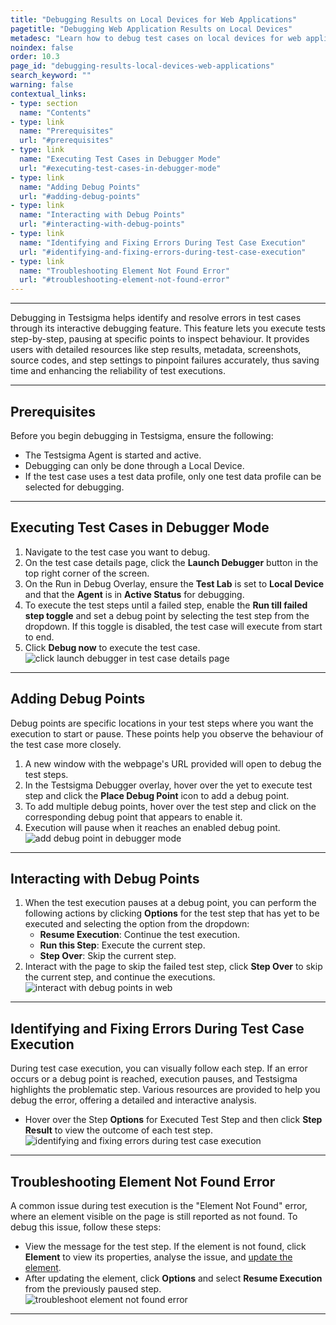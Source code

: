 ```yaml
---
title: "Debugging Results on Local Devices for Web Applications"
pagetitle: "Debugging Web Application Results on Local Devices"
metadesc: "Learn how to debug test cases on local devices for web applications, using detailed steps and troubleshooting tips to ensure accurate and efficient testing."
noindex: false
order: 10.3
page_id: "debugging-results-local-devices-web-applications"
search_keyword: ""
warning: false
contextual_links:
- type: section
  name: "Contents"
- type: link
  name: "Prerequisites"
  url: "#prerequisites"
- type: link
  name: "Executing Test Cases in Debugger Mode"
  url: "#executing-test-cases-in-debugger-mode"
- type: link
  name: "Adding Debug Points"
  url: "#adding-debug-points"
- type: link
  name: "Interacting with Debug Points"
  url: "#interacting-with-debug-points"
- type: link
  name: "Identifying and Fixing Errors During Test Case Execution"
  url: "#identifying-and-fixing-errors-during-test-case-execution"
- type: link
  name: "Troubleshooting Element Not Found Error"
  url: "#troubleshooting-element-not-found-error"  
---
```


---
Debugging in Testsigma helps identify and resolve errors in test cases through its interactive debugging feature. This feature lets you execute tests step-by-step, pausing at specific points to inspect behaviour. It provides users with detailed resources like step results, metadata, screenshots, source codes, and step settings to pinpoint failures accurately, thus saving time and enhancing the reliability of test executions.

---

## **Prerequisites**

Before you begin debugging in Testsigma, ensure the following:

- The Testsigma Agent is started and active.
- Debugging can only be done through a Local Device.
- If the test case uses a test data profile, only one test data profile can be selected for debugging.

---

## **Executing Test Cases in Debugger Mode**

1. Navigate to the test case you want to debug.
2. On the test case details page, click the **Launch Debugger** button in the top right corner of the screen.
3. On the Run in Debug Overlay, ensure the **Test Lab** is set to **Local Device** and that the **Agent** is in **Active Status** for debugging.
4. To execute the test steps until a failed step, enable the **Run till failed step toggle** and set a debug point by selecting the test step from the dropdown. If this toggle is disabled, the test case will execute from start to end.
5. Click **Debug now** to execute the test case. ![click launch debugger in test case details page](https://s3.amazonaws.com/static-docs.testsigma.com/new_images/projects/applications/launch_debugger_in_web_application.gif)

---

## **Adding Debug Points**

Debug points are specific locations in your test steps where you want the execution to start or pause. These points help you observe the behaviour of the test case more closely.

1. A new window with the webpage's URL provided will open to debug the test steps.
2. In the Testsigma Debugger overlay, hover over the yet to execute test step and click the **Place Debug Point** icon to add a debug point.
3. To add multiple debug points, hover over the test step and click on the corresponding debug point that appears to enable it.
4. Execution will pause when it reaches an enabled debug point. ![add debug point in debugger mode](https://s3.amazonaws.com/static-docs.testsigma.com/new_images/projects/applications/adding_debugging_point_in_web_applications.gif)

---

## **Interacting with Debug Points**

1. When the test execution pauses at a debug point, you can perform the following actions by clicking **Options** for the test step that has yet to be executed and selecting the option from the dropdown:
     - **Resume Execution**: Continue the test execution.
     - **Run this Step**: Execute the current step.
     - **Step Over**: Skip the current step.
2. Interact with the page to skip the failed test step, click **Step Over** to skip the current step, and continue the executions. ![interact with debug points in web](https://s3.amazonaws.com/static-docs.testsigma.com/new_images/projects/applications/interact_debugg_web_application.gif)

---

## **Identifying and Fixing Errors During Test Case Execution**

During test case execution, you can visually follow each step. If an error occurs or a debug point is reached, execution pauses, and Testsigma highlights the problematic step. Various resources are provided to help you debug the error, offering a detailed and interactive analysis.

- Hover over the Step **Options** for Executed Test Step and then click **Step Result** to view the outcome of each test step. ![identifying and fixing errors during test case execution](https://s3.amazonaws.com/static-docs.testsigma.com/new_images/projects/applications/identifing_error_teststep_debug.gif)

---

## **Troubleshooting Element Not Found Error**

A common issue during test execution is the "Element Not Found" error, where an element visible on the page is still reported as not found. To debug this issue, follow these steps:

- View the message for the test step. If the element is not found, click **Element** to view its properties, analyse the issue, and [update the element](https://testsigma.com/docs/elements/web-apps/create-manually/).
- After updating the element, click **Options** and select **Resume Execution** from the previously paused step. ![troubleshoot element not found error](https://s3.amazonaws.com/static-docs.testsigma.com/new_images/projects/applications/troubleshooting_element_error.gif)

---

